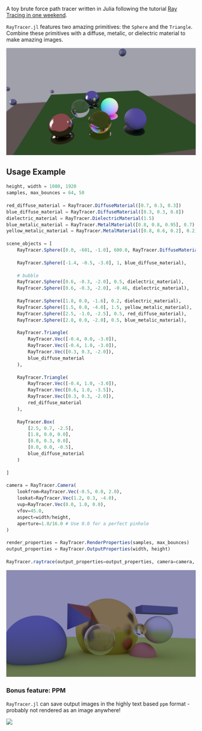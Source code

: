 
A toy brute force path tracer written in Julia following the tutorial [Ray Tracing in one weekend](https://raytracing.github.io/).

`RayTracer.jl` features two amazing primitives: the `Sphere` and the `Triangle`. Combine these 
primitives with a diffuse, metalic, or dielectric material to make amazing images.

![](./samples/billiards.jpg)


## Usage Example

```julia
height, width = 1080, 1920
samples, max_bounces = 64, 50

red_diffuse_material = RayTracer.DiffuseMaterial([0.7, 0.3, 0.3])
blue_diffuse_material = RayTracer.DiffuseMaterial([0.3, 0.3, 0.8])
dielectric_material = RayTracer.DielectricMaterial(1.5)
blue_metalic_material = RayTracer.MetalMaterial([0.8, 0.8, 0.95], 0.7)
yellow_metalic_material = RayTracer.MetalMaterial([0.8, 0.6, 0.2], 0.2)

scene_objects = [
    RayTracer.Sphere([0.0, -601, -1.0], 600.0, RayTracer.DiffuseMaterial([0.6,0.8,0.2])),

    RayTracer.Sphere([-1.4, -0.5, -3.0], 1, blue_diffuse_material),

    # bubble
    RayTracer.Sphere([0.6, -0.3, -2.0], 0.5, dielectric_material),
    RayTracer.Sphere([0.6, -0.3, -2.0], -0.46, dielectric_material),

    RayTracer.Sphere([1.8, 0.0, -1.6], 0.2, dielectric_material),
    RayTracer.Sphere([1.5, 0.0, -4.0], 1.5, yellow_metalic_material),
    RayTracer.Sphere([2.5, -1.0, -2.5], 0.5, red_diffuse_material),
    RayTracer.Sphere([2.8, 0.0, -2.0], 0.5, blue_metalic_material),

    RayTracer.Triangle(
        RayTracer.Vec([-0.4, 0.0, -3.0]),
        RayTracer.Vec([-0.4, 1.0, -3.0]),
        RayTracer.Vec([0.3, 0.3, -2.0]),
        blue_diffuse_material
    ),

    RayTracer.Triangle(
        RayTracer.Vec([-0.4, 1.0, -3.0]),
        RayTracer.Vec([0.6, 1.0, -3.5]),
        RayTracer.Vec([0.3, 0.3, -2.0]),
        red_diffuse_material
    ),

    RayTracer.Box(
        [2.5, 0.7, -2.5],
        [1.8, 0.0, 0.0],
        [0.0, 0.3, 0.0],
        [0.0, 0.0, -0.5],
        blue_diffuse_material
    )

]

camera = RayTracer.Camera(
    lookfrom=RayTracer.Vec(-0.5, 0.0, 2.0),
    lookat=RayTracer.Vec(1.2, 0.3, -4.0),
    vup=RayTracer.Vec(0.0, 1.0, 0.0),
    vfov=45.0,
    aspect=width/height,
    aperture=1.0/16.0 # Use 0.0 for a perfect pinhole
)

render_properties = RayTracer.RenderProperties(samples, max_bounces)
output_properties = RayTracer.OutputProperties(width, height)

RayTracer.raytrace(output_properties=output_properties, camera=camera, scene=scene_objects, render_properties=render_properties)
```

![](./samples/out.jpg)


### Bonus feature: PPM

`RayTracer.jl` can save output images in the highly text based `ppm` format - probably not rendered
as an image anywhere!

![](./samples/out.ppm)
